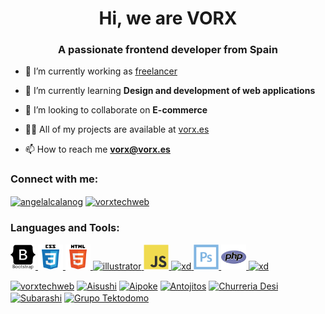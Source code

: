 <h1 align="center">Hi, we are VORX</h1>
<h3 align="center">A passionate frontend developer from Spain</h3>

- 🔭 I’m currently working as [freelancer](vorx.es)

- 🌱 I’m currently learning **Design and development of web applications**

- 👯 I’m looking to collaborate on **E-commerce**

- 👨‍💻 All of my projects are available at [vorx.es](vorx.es)

- 📫 How to reach me **vorx@vorx.es**

<h3 align="left">Connect with me:</h3>
<p align="left">
<a href="https://linkedin.com/in/angelalcalanog" target="blank"><img align="center" src="https://raw.githubusercontent.com/rahuldkjain/github-profile-readme-generator/master/src/images/icons/Social/linked-in-alt.svg" alt="angelalcalanog" height="30" width="40" /></a>
<a href="https://instagram.com/vorxtechweb" target="blank"><img align="center" src="https://raw.githubusercontent.com/rahuldkjain/github-profile-readme-generator/master/src/images/icons/Social/instagram.svg" alt="vorxtechweb" height="30" width="40" /></a>
</p>

<h3 align="left">Languages and Tools:</h3>
<p align="left"> <a href="https://getbootstrap.com" target="_blank" rel="noreferrer"> <img src="https://raw.githubusercontent.com/devicons/devicon/master/icons/bootstrap/bootstrap-plain-wordmark.svg" alt="bootstrap" width="40" height="40"/> </a> <a href="https://www.w3schools.com/css/" target="_blank" rel="noreferrer"> <img src="https://raw.githubusercontent.com/devicons/devicon/master/icons/css3/css3-original-wordmark.svg" alt="css3" width="40" height="40"/> </a> <a href="https://www.w3.org/html/" target="_blank" rel="noreferrer"> <img src="https://raw.githubusercontent.com/devicons/devicon/master/icons/html5/html5-original-wordmark.svg" alt="html5" width="40" height="40"/> </a> <a href="https://www.adobe.com/in/products/illustrator.html" target="_blank" rel="noreferrer"> <img src="https://www.vectorlogo.zone/logos/adobe_illustrator/adobe_illustrator-icon.svg" alt="illustrator" width="40" height="40"/> </a> <a href="https://developer.mozilla.org/en-US/docs/Web/JavaScript" target="_blank" rel="noreferrer"> <img src="https://raw.githubusercontent.com/devicons/devicon/master/icons/javascript/javascript-original.svg" alt="javascript" width="40" height="40"/> </a> <a href="https://www.wordpress.com" target="_blank" rel="noreferrer"> <img src="Img/wordpress.png" alt="xd" width="40" height="40"/> </a> <a href="https://www.photoshop.com/en" target="_blank" rel="noreferrer"> <img src="https://raw.githubusercontent.com/devicons/devicon/master/icons/photoshop/photoshop-line.svg" alt="photoshop" width="40" height="40"/> </a> <a href="https://www.php.net" target="_blank" rel="noreferrer"> <img src="https://raw.githubusercontent.com/devicons/devicon/master/icons/php/php-original.svg" alt="php" width="40" height="40"/> </a> <a href="https://www.adobe.com/products/xd.html" target="_blank" rel="noreferrer"> <img src="https://cdn.worldvectorlogo.com/logos/adobe-xd.svg" alt="xd" width="40" height="40"/> </a> </p>


<a href="https://vorx.es" target="blank"><img align="center" src="Img/vorx.png" alt="vorxtechweb" width="400" height="250"/></a> 
<a href="https://granada.aisushi.es" target="blank"><img align="center" src="Img/aisushi.png" alt="Aisushi" width="400" height="250"/></a>
<a href="https://www.granada.aipoke.es" target="blank"><img align="center" src="Img/aipoke.png" alt="Aipoke" width="400" height="250"/></a>
<a href="https://antojitos.es" target="blank"><img align="center" src="Img/antojitos.png" alt="Antojitos" width="400" height="250"/></a>
<a href="https://churreria.vorx.es" target="blank"><img align="center" src="Img/desi.png" alt="Churreria Desi" width="400" height="250"/></a>
<a href="subarashisushi.es" target="blank"><img align="center" src="Img/subarashi.png" alt="Subarashi" width="400" height="250"/></a>
<a href="eficienciaenergeticaviviendas.es" target="blank"><img align="center" src="Img/tekto.png" alt="Grupo Tektodomo" width="400" height="250"/></a>
